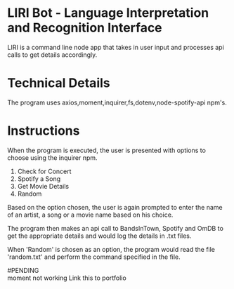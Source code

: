 # LIRI Bot - Language Interpretation and Recognition Interface

LIRI is a command line node app that takes in user input and processes api calls to get
details accordingly.

# Technical Details

The program uses axios,moment,inquirer,fs,dotenv,node-spotify-api npm's.

# Instructions

When the program is executed, the user is presented with options to choose using the inquirer npm.
1. Check for Concert
2. Spotify a Song
3. Get Movie Details
4. Random

Based on the option chosen, the user is again prompted to enter the name of an artist, a song or a movie name based on his choice. 

The program then makes an api call to BandsInTown, Spotify and OmDB to get the appropriate details
and would log the details in .txt files.

When 'Random' is chosen as an option, the program would read the file 'random.txt' and perform
the command specified in the file.

#PENDING    
moment not working
Link this to portfolio
